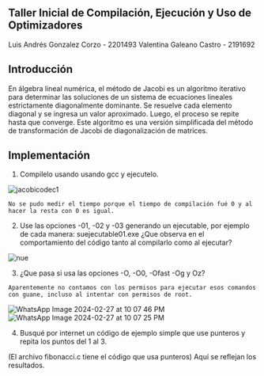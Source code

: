 ## Taller Inicial de Compilación, Ejecución y Uso de Optimizadores

Luis Andrés Gonzalez Corzo - 2201493
Valentina Galeano Castro - 2191692

## Introducción

En álgebra lineal numérica, el método de Jacobi es un algoritmo iterativo para determinar las soluciones de un sistema de ecuaciones lineales estrictamente diagonalmente dominante. Se resuelve cada elemento diagonal y se ingresa un valor aproximado. Luego, el proceso se repite hasta que converge. Este algoritmo es una versión simplificada del método de transformación de Jacobi de diagonalización de matrices.

## Implementación

1. Compilelo usando usando gcc y ejecutelo.

![jacobicodec1](https://github.com/luis3132/HPC/assets/99009069/8574dd11-bb9d-47ae-9651-09d1900f0a84)

`No se pudo medir el tiempo porque el tiempo de compilación fué 0 y al hacer la resta con 0 es igual.`

2. Use las opciones -01, -02 y -03 generando un ejecutable, por ejemplo de cada manera: suejecutable01.exe ¿Que observa en el comportamiento del código tanto al compilarlo como al ejecutar?

![nue](https://github.com/luis3132/HPC/assets/99009069/f0c809d6-c261-4c60-9b56-9d0bac60bf2c)

3. ¿Que pasa si usa las opciones -O, -O0, -Ofast -Og y Oz?

`Aparentemente no contamos con los permisos para ejecutar esos comandos con guane, incluso al intentar con permisos de root.`

![WhatsApp Image 2024-02-27 at 10 07 46 PM](https://github.com/luis3132/HPC/assets/99009069/9dfd6632-0244-401e-81af-f710d7d87691)
![WhatsApp Image 2024-02-27 at 10 07 25 PM](https://github.com/luis3132/HPC/assets/99009069/cd235531-a681-40f4-ac5c-ab5725f0cda4)

4. Busqué por internet un código de ejemplo simple que use punteros y repita los puntos del 1 al 3.

  (El archivo fibonacci.c tiene el código que usa punteros) Aquí se reflejan los resultados.
